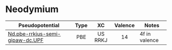 # Neodymium
| Pseudopotential | Type | XC | Valence | Notes |
|-----------------|:----:|:--:|:-------:|-------|
| [Nd.pbe-rrkjus-semi-gipaw-dc.UPF](./Nd.pbe-rrkjus-semi-gipaw-dc/Nd.pbe-rrkjus-semi-gipaw-dc.UPF) | PBE | US RRKJ | 14 | 4f in valence |
